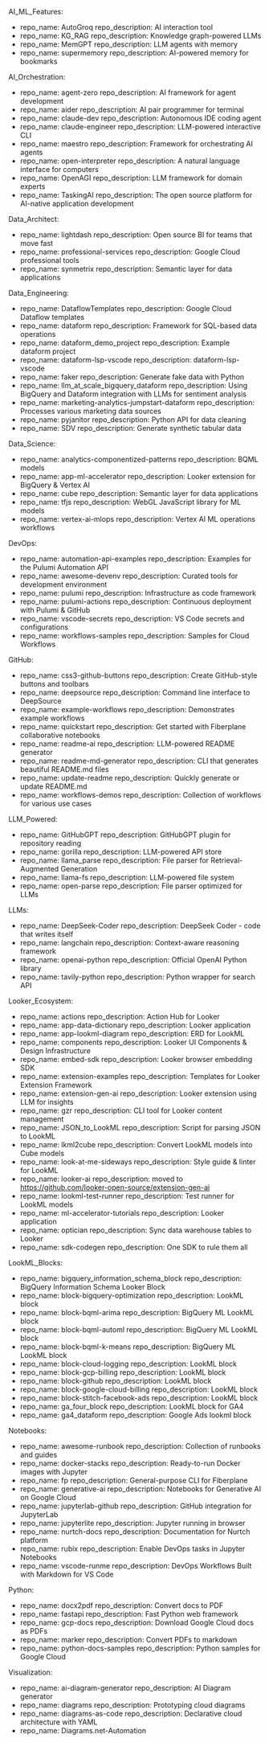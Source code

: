 AI_ML_Features:
  - repo_name: AutoGroq
    repo_description: AI interaction tool
  - repo_name: KG_RAG
    repo_description: Knowledge graph-powered LLMs
  - repo_name: MemGPT
    repo_description: LLM agents with memory
  - repo_name: supermemory
    repo_description: AI-powered memory for bookmarks

AI_Orchestration:
  - repo_name: agent-zero
    repo_description: AI framework for agent development
  - repo_name: aider
    repo_description: AI pair programmer for terminal
  - repo_name: claude-dev
    repo_description: Autonomous IDE coding agent
  - repo_name: claude-engineer
    repo_description: LLM-powered interactive CLI
  - repo_name: maestro
    repo_description: Framework for orchestrating AI agents
  - repo_name: open-interpreter
    repo_description: A natural language interface for computers
  - repo_name: OpenAGI
    repo_description: LLM framework for domain experts
  - repo_name: TaskingAI
    repo_description: The open source platform for AI-native application development

Data_Architect:
  - repo_name: lightdash
    repo_description: Open source BI for teams that move fast
  - repo_name: professional-services
    repo_description: Google Cloud professional tools
  - repo_name: synmetrix
    repo_description: Semantic layer for data applications

Data_Engineering:
  - repo_name: DataflowTemplates
    repo_description: Google Cloud Dataflow templates
  - repo_name: dataform
    repo_description: Framework for SQL-based data operations
  - repo_name: dataform_demo_project
    repo_description: Example dataform project
  - repo_name: dataform-lsp-vscode
    repo_description: dataform-lsp-vscode
  - repo_name: faker
    repo_description: Generate fake data with Python
  - repo_name: llm_at_scale_bigquery_dataform
    repo_description: Using BigQuery and Dataform integration with LLMs for sentiment analysis
  - repo_name: marketing-analytics-jumpstart-dataform
    repo_description: Processes various marketing data sources
  - repo_name: pyjanitor
    repo_description: Python API for data cleaning
  - repo_name: SDV
    repo_description: Generate synthetic tabular data

Data_Science:
  - repo_name: analytics-componentized-patterns
    repo_description: BQML models
  - repo_name: app-ml-accelerator
    repo_description: Looker extension for BigQuery & Vertex AI
  - repo_name: cube
    repo_description: Semantic layer for data applications
  - repo_name: tfjs
    repo_description: WebGL JavaScript library for ML models
  - repo_name: vertex-ai-mlops
    repo_description: Vertex AI ML operations workflows

DevOps:
  - repo_name: automation-api-examples
    repo_description: Examples for the Pulumi Automation API
  - repo_name: awesome-devenv
    repo_description: Curated tools for development environment
  - repo_name: pulumi
    repo_description: Infrastructure as code framework
  - repo_name: pulumi-actions
    repo_description: Continuous deployment with Pulumi & GitHub
  - repo_name: vscode-secrets
    repo_description: VS Code secrets and configurations
  - repo_name: workflows-samples
    repo_description: Samples for Cloud Workflows

GitHub:
  - repo_name: css3-github-buttons
    repo_description: Create GitHub-style buttons and toolbars
  - repo_name: deepsource
    repo_description: Command line interface to DeepSource
  - repo_name: example-workflows
    repo_description: Demonstrates example workflows
  - repo_name: quickstart
    repo_description: Get started with Fiberplane collaborative notebooks
  - repo_name: readme-ai
    repo_description: LLM-powered README generator
  - repo_name: readme-md-generator
    repo_description: CLI that generates beautiful README.md files
  - repo_name: update-readme
    repo_description: Quickly generate or update README.md
  - repo_name: workflows-demos
    repo_description: Collection of workflows for various use cases

LLM_Powered:
  - repo_name: GitHubGPT
    repo_description: GitHubGPT plugin for repository reading
  - repo_name: gorilla
    repo_description: LLM-powered API store
  - repo_name: llama_parse
    repo_description: File parser for Retrieval-Augmented Generation
  - repo_name: llama-fs
    repo_description: LLM-powered file system
  - repo_name: open-parse
    repo_description: File parser optimized for LLMs

LLMs:
  - repo_name: DeepSeek-Coder
    repo_description: DeepSeek Coder - code that writes itself
  - repo_name: langchain
    repo_description: Context-aware reasoning framework
  - repo_name: openai-python
    repo_description: Official OpenAI Python library
  - repo_name: tavily-python
    repo_description: Python wrapper for search API

Looker_Ecosystem:
  - repo_name: actions
    repo_description: Action Hub for Looker
  - repo_name: app-data-dictionary
    repo_description: Looker application
  - repo_name: app-lookml-diagram
    repo_description: ERD for LookML
  - repo_name: components
    repo_description: Looker UI Components & Design Infrastructure
  - repo_name: embed-sdk
    repo_description: Looker browser embedding SDK
  - repo_name: extension-examples
    repo_description: Templates for Looker Extension Framework
  - repo_name: extension-gen-ai
    repo_description: Looker extension using LLM for insights
  - repo_name: gzr
    repo_description: CLI tool for Looker content management
  - repo_name: JSON_to_LookML
    repo_description: Script for parsing JSON to LookML
  - repo_name: lkml2cube
    repo_description: Convert LookML models into Cube models
  - repo_name: look-at-me-sideways
    repo_description: Style guide & linter for LookML
  - repo_name: looker-ai
    repo_description: moved to https://github.com/looker-open-source/extension-gen-ai
  - repo_name: lookml-test-runner
    repo_description: Test runner for LookML models
  - repo_name: ml-accelerator-tutorials
    repo_description: Looker application
  - repo_name: optician
    repo_description: Sync data warehouse tables to Looker
  - repo_name: sdk-codegen
    repo_description: One SDK to rule them all

LookML_Blocks:
  - repo_name: bigquery_information_schema_block
    repo_description: BigQuery Information Schema Looker Block
  - repo_name: block-bigquery-optimization
    repo_description: LookML block
  - repo_name: block-bqml-arima
    repo_description: BigQuery ML LookML block
  - repo_name: block-bqml-automl
    repo_description: BigQuery ML LookML block
  - repo_name: block-bqml-k-means
    repo_description: BigQuery ML LookML block
  - repo_name: block-cloud-logging
    repo_description: LookML block
  - repo_name: block-gcp-billing
    repo_description: LookML block
  - repo_name: block-github
    repo_description: LookML block
  - repo_name: block-google-cloud-billing
    repo_description: LookML block
  - repo_name: block-stitch-facebook-ads
    repo_description: LookML block
  - repo_name: ga_four_block
    repo_description: LookML block for GA4
  - repo_name: ga4_dataform
    repo_description: Google Ads lookml block

Notebooks:
  - repo_name: awesome-runbook
    repo_description: Collection of runbooks and guides
  - repo_name: docker-stacks
    repo_description: Ready-to-run Docker images with Jupyter
  - repo_name: fp
    repo_description: General-purpose CLI for Fiberplane
  - repo_name: generative-ai
    repo_description: Notebooks for Generative AI on Google Cloud
  - repo_name: jupyterlab-github
    repo_description: GitHub integration for JupyterLab
  - repo_name: jupyterlite
    repo_description: Jupyter running in browser
  - repo_name: nurtch-docs
    repo_description: Documentation for Nurtch platform
  - repo_name: rubix
    repo_description: Enable DevOps tasks in Jupyter Notebooks
  - repo_name: vscode-runme
    repo_description: DevOps Workflows Built with Markdown for VS Code

Python:
  - repo_name: docx2pdf
    repo_description: Convert docs to PDF
  - repo_name: fastapi
    repo_description: Fast Python web framework
  - repo_name: gcp-docs
    repo_description: Download Google Cloud docs as PDFs
  - repo_name: marker
    repo_description: Convert PDFs to markdown
  - repo_name: python-docs-samples
    repo_description: Python samples for Google Cloud

Visualization:
  - repo_name: ai-diagram-generator
    repo_description: AI Diagram generator
  - repo_name: diagrams
    repo_description: Prototyping cloud diagrams
  - repo_name: diagrams-as-code
    repo_description: Declarative cloud architecture with YAML
  - repo_name: Diagrams.net-Automation
